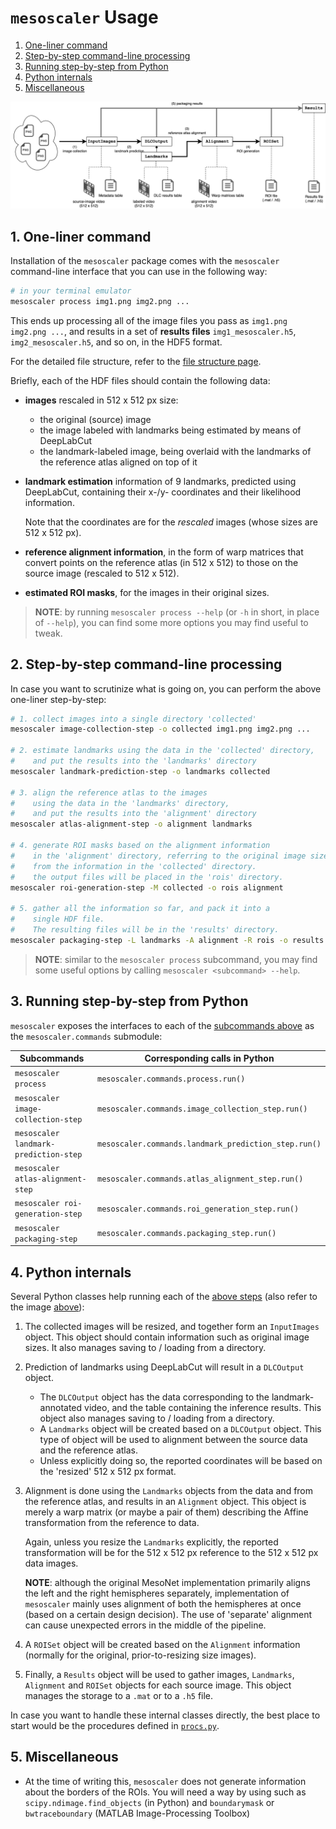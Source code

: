 # `mesoscaler` Usage

1. [One-liner command](#1-one-liner-command)
2. [Step-by-step command-line processing](#2-step-by-step-command-line-processing)
3. [Running step-by-step from Python](#3-running-step-by-step-from-python)
4. [Python internals](#4-python-internals)
5. [Miscellaneous](#5-miscellaneous)


![mesoscaler workflow](./resources/workflow.png)

## 1. One-liner command

Installation of the `mesoscaler` package comes with the `mesoscaler` command-line interface that you can use in the following way:

```bash
# in your terminal emulator
mesoscaler process img1.png img2.png ...
```

This ends up processing all of the image files you pass as
`img1.png img2.png ...`, and results in a set of **results files**
`img1_mesoscaler.h5`, `img2_mesoscaler.h5`, and so on,
in the HDF5 format.

For the detailed file structure, refer to the [file structure page](./FILE_STRUCTURE.md).

Briefly, each of the HDF files should contain the following data:

- **images** rescaled in 512 x 512 px size:
  - the original (source) image
  - the image labeled with landmarks being estimated by means of
    DeepLabCut
  - the landmark-labeled image, being overlaid with the landmarks
    of the reference atlas aligned on top of it
- **landmark estimation** information of 9 landmarks, predicted
  using DeepLabCut, containing their x-/y- coordinates and their likelihood information.

  Note that the coordinates are for the _rescaled_ images (whose sizes are 512 x 512 px).
- **reference alignment information**, in the form of warp matrices
  that convert points on the reference atlas (in 512 x 512) to
  those on the source image (rescaled to 512 x 512).
- **estimated ROI masks**, for the images in their original sizes.

> **NOTE**: by running `mesoscaler process --help` (or `-h` in short, in place of `--help`), you can find some more options you may find useful to tweak.


## 2. Step-by-step command-line processing

In case you want to scrutinize what is going on, you can perform the above one-liner step-by-step:

```bash
# 1. collect images into a single directory 'collected'
mesoscaler image-collection-step -o collected img1.png img2.png ...

# 2. estimate landmarks using the data in the 'collected' directory,
#    and put the results into the 'landmarks' directory
mesoscaler landmark-prediction-step -o landmarks collected

# 3. align the reference atlas to the images
#    using the data in the 'landmarks' directory,
#    and put the results into the 'alignment' directory
mesoscaler atlas-alignment-step -o alignment landmarks

# 4. generate ROI masks based on the alignment information
#    in the 'alignment' directory, referring to the original image sizes
#    from the information in the 'collected' directory.
#    the output files will be placed in the 'rois' directory.
mesoscaler roi-generation-step -M collected -o rois alignment

# 5. gather all the information so far, and pack it into a
#    single HDF file.
#    The resulting files will be in the 'results' directory.
mesoscaler packaging-step -L landmarks -A alignment -R rois -o results collected
```

> **NOTE**: similar to the `mesoscaler process` subcommand, you may find some useful options by calling `mesoscaler <subcommand> --help`.

## 3. Running step-by-step from Python

`mesoscaler` exposes the interfaces to each of the [subcommands above](#2-step-by-step-command-line-processing)
as the `mesoscaler.commands` submodule:

| Subcommands | Corresponding calls in Python |
|------------|------------------------------|
|`mesoscaler process` | `mesoscaler.commands.process.run()` |
|`mesoscaler image-collection-step` | `mesoscaler.commands.image_collection_step.run()` |
|`mesoscaler landmark-prediction-step` | `mesoscaler.commands.landmark_prediction_step.run()` |
|`mesoscaler atlas-alignment-step` | `mesoscaler.commands.atlas_alignment_step.run()` |
|`mesoscaler roi-generation-step` | `mesoscaler.commands.roi_generation_step.run()` |
|`mesoscaler packaging-step` | `mesoscaler.commands.packaging_step.run()` |


## 4. Python internals

Several Python classes help running each of the [above steps](#2-step-by-step-command-line-processing)
(also refer to the image [above](#mesoscaler-usage)):

1. The collected images will be resized, and together form
   an `InputImages` object.
   This object should contain information such as
   original image sizes. It also manages saving to / loading from a directory.
2. Prediction of landmarks using DeepLabCut will result in
   a `DLCOutput` object.
   - The `DLCOutput` object has the data corresponding to the landmark-annotated
     video, and the table containing the inference results.
     This object also manages saving to / loading from a directory.
   - A `Landmarks` object will be created based on a `DLCOutput` object.
     This type of object will be used to alignment between the
     source data and the reference atlas.
   - Unless explicitly doing so, the reported coordinates will be
     based on the 'resized' 512 x 512 px format.
3. Alignment is done using the `Landmarks` objects from the data
   and from the reference atlas, and results in an `Alignment` object.
   This object is merely a warp matrix (or maybe a pair of them)
   describing the Affine transformation from the reference to data.

   Again, unless you resize the `Landmarks` explicitly, the
   reported transformation will be for the 512 x 512 px reference
   to the 512 x 512 px data images.

   **NOTE**: although the original MesoNet implementation primarily
   aligns the left and the right hemispheres separately,
   implementation of `mesoscaler` mainly uses alignment of
   both the hemispheres at once (based on a certain design decision).
   The use of 'separate' alignment can cause unexpected errors
   in the middle of the pipeline.

4. A `ROISet` object will be created based on the `Alignment` information
  (normally for the original, prior-to-resizing size images).
5. Finally, a `Results` object will be used to gather images,
   `Landmarks`, `Alignment` and `ROISet` objects for each source image.
   This object manages the storage to a `.mat` or to a `.h5` file.

In case you want to handle these internal classes directly,
the best place to start would be the procedures defined in [`procs.py`](./mesoscaler/procs.py).

## 5. Miscellaneous

- At the time of writing this, `mesoscaler` does not generate information about the borders of the ROIs. 
  You will need a way by using such as `scipy.ndimage.find_objects` (in Python)
  and `boundarymask` or `bwtraceboundary` (MATLAB Image-Processing Toolbox)
